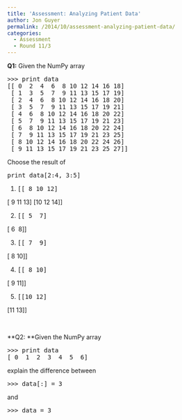```yaml
---
title: 'Assessment: Analyzing Patient Data'
author: Jon Guyer
permalink: /2014/10/assessment-analyzing-patient-data/
categories:
  - Assessment
  - Round 11/3
---
```

**Q1:** Given the NumPy array

<pre>&gt;&gt;&gt; print data
[[ 0  2  4  6  8 10 12 14 16 18]
 [ 1  3  5  7  9 11 13 15 17 19]
 [ 2  4  6  8 10 12 14 16 18 20]
 [ 3  5  7  9 11 13 15 17 19 21]
 [ 4  6  8 10 12 14 16 18 20 22]
 [ 5  7  9 11 13 15 17 19 21 23]
 [ 6  8 10 12 14 16 18 20 22 24]
 [ 7  9 11 13 15 17 19 21 23 25]
 [ 8 10 12 14 16 18 20 22 24 26]
 [ 9 11 13 15 17 19 21 23 25 27]]</pre>

Choose the result of

<pre>print data[2:4, 3:5]</pre>

1.  <pre>[[ 8 10 12]
 [ 9 11 13]
 [10 12 14]]</pre>

2.  <pre>[[ 5  7]
 [ 6  8]]</pre>

3.  <pre>[[ 7  9]
 [ 8 10]]</pre>

4.  <pre>[[ 8 10]
 [ 9 11]]</pre>

5.  <pre>[[10 12]
 [11 13]]</pre>

&nbsp;

**Q2: **Given the NumPy array

<pre>&gt;&gt;&gt; print data
[ 0  1  2  3  4  5  6]</pre>

explain the difference between

<pre>&gt;&gt;&gt; data[:] = 3</pre>

and

<pre>&gt;&gt;&gt; data = 3</pre>
